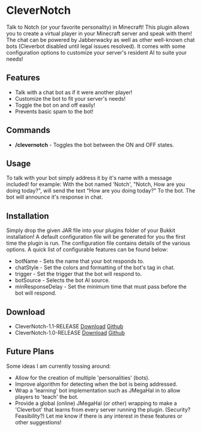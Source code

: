 # CleverNotch
Talk to Notch (or your favorite personality) in Minecraft! This plugin allows you to create a virtual player in your Minecraft server and speak with them! The chat can be powered by Jabberwacky as well as other well-known chat bots (Cleverbot disabled until legal issues resolved). It comes with some configuration options to customize your server's resident AI to suite your needs!

## Features
* Talk with a chat bot as if it were another player!
* Customize the bot to fit your server's needs!
* Toggle the bot on and off easily!
* Prevents basic spam to the bot!

## Commands
* **/clevernotch** - Toggles the bot between the ON and OFF states.

## Usage
To talk with your bot simply address it by it's name with a message included! for example: With the bot named 'Notch', "Notch, How are you doing today?", will send the text "How are you doing today?" To the bot. The bot will announce it's response in chat.

## Installation
Simply drop the given JAR file into your plugins folder of your Bukkit installation!
A default configuration file will be generated for you the first time the plugin is run.
The configuration file contains details of the various options.
A quick list of configurable features can be found below:
* botName - Sets the name that your bot responds to.
* chatStyle - Set the colors and formatting of the bot's tag in chat.
* trigger - Set the trigger that the bot will respond to.
* botSource - Selects the bot AI source.
* minResponseDelay - Set the minimum time that must pass before the bot will respond.

## Download
* CleverNotch-1.1-RELEASE [Download](http://dev.bukkit.org/server-mods/clevernotch/files) [Github](https://github.com/Endain/CleverNotch)
* CleverNotch-1.0-RELEASE [Download](http://dev.bukkit.org/server-mods/clevernotch/files) [Github](https://github.com/Endain/CleverNotch)

## Future Plans
Some ideas I am currently tossing around:
* Allow for the creation of multiple 'personalities' (bots).
* Improve algorithm for detecting when the bot is being addressed.
* Wrap a 'learning' bot implementation such as JMegaHal in to allow players to 'teach' the bot.
* Provide a global (online) JMegaHal (or other) wrapping to make a 'Cleverbot' that learns from every server running the plugin. (Security? Feasibility?)
Let me know if there is any interest in these features or other suggestions!